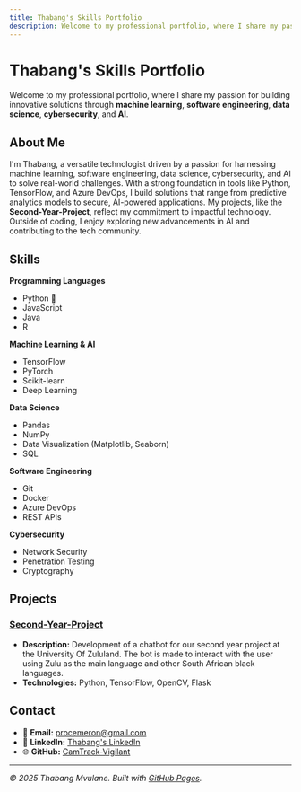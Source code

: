 ```yaml
---
title: Thabang's Skills Portfolio
description: Welcome to my professional portfolio, where I share my passion for building innovative solutions through machine learning, software engineering, data science, cybersecurity, and AI.
---
```


# Thabang's Skills Portfolio

Welcome to my professional portfolio, where I share my passion for building innovative solutions through **machine learning**, **software engineering**, **data science**, **cybersecurity**, and **AI**.

## About Me

I'm Thabang, a versatile technologist driven by a passion for harnessing machine learning, software engineering, data science, cybersecurity, and AI to solve real-world challenges. With a strong foundation in tools like Python, TensorFlow, and Azure DevOps, I build solutions that range from predictive analytics models to secure, AI-powered applications. My projects, like the **Second-Year-Project**, reflect my commitment to impactful technology. Outside of coding, I enjoy exploring new advancements in AI and contributing to the tech community.

## Skills

**Programming Languages**  
- Python 🐍  
- JavaScript  
- Java  
- R  

**Machine Learning & AI**  
- TensorFlow  
- PyTorch  
- Scikit-learn  
- Deep Learning  

**Data Science**  
- Pandas  
- NumPy  
- Data Visualization (Matplotlib, Seaborn)  
- SQL  

**Software Engineering**  
- Git  
- Docker  
- Azure DevOps  
- REST APIs  

**Cybersecurity**  
- Network Security  
- Penetration Testing  
- Cryptography  

## Projects

### [Second-Year-Project](https://github.com/AstroXenoByte/Second-Year-Project)
- **Description:** Development of a chatbot for our second year project at the University Of Zululand. The bot is made to interact with the user using Zulu as the main language and other South African black languages.
- **Technologies:** Python, TensorFlow, OpenCV, Flask

## Contact

- 📧 **Email:** [procemeron@gmail.com](mailto:procemeron@gmail.com)  
- 🔗 **LinkedIn:** [Thabang's LinkedIn](https://linkedin.com/in/ThabangButhelezi)  
- 🌐 **GitHub:** [CamTrack-Vigilant](https://github.com/CamTrack-Vigilant)

---

*© 2025 Thabang Mvulane. Built with [GitHub Pages](https://pages.github.com).*

